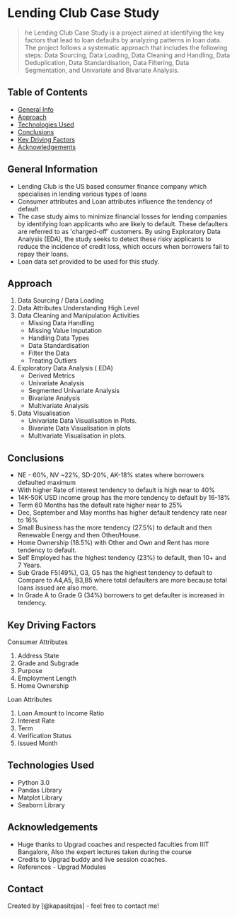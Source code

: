 # Lending Club Case Study
> he Lending Club Case Study is a project aimed at identifying the key factors that lead 
> to loan defaults by analyzing patterns in loan data. The project follows a systematic 
> approach that includes the following steps: Data Sourcing, Data Loading, 
> Data Cleaning and Handling, Data Deduplication, Data Standardisation, Data Filtering, 
> Data Segmentation, and Univariate and Bivariate Analysis.

## Table of Contents
* [General Info](#general-information)
* [Approach](#approach)
* [Technologies Used](#technologies-used)
* [Conclusions](#conclusions)
* [Key Driving Factors](#key-driving-factors)
* [Acknowledgements](#acknowledgements)

<!-- You can include any other section that is pertinent to your problem -->

## General Information
- Lending Club is the US based consumer finance company which specialises in lending various types of loans
- Consumer attributes and Loan attributes influence the tendency of default
- The case study aims to minimize financial losses for lending companies by identifying loan applicants who are likely to default. These defaulters are referred to as 'charged-off' customers. By using Exploratory Data Analysis (EDA), the study seeks to detect these risky applicants to reduce the incidence of credit loss, which occurs when borrowers fail to repay their loans.
- Loan data set provided to be used for this study. 

<!-- You don't have to answer all the questions - just the ones relevant to your project. -->

## Approach
1. Data Sourcing / Data Loading
2. Data Attributes Understanding High Level
3. Data Cleaning and Manipulation Activities
   - Missing Data Handling 
   - Missing Value Imputation 
   - Handling Data Types 
   - Data Standardisation 
   - Filter the Data 
   - Treating Outliers
4. Exploratory Data Analysis ( EDA)
   - Derived Metrics
   - Univariate Analysis 
   - Segmented Univariate Analysis 
   - Bivariate Analysis 
   - Multivariate Analysis
5. Data Visualisation 
   - Univariate Data Visualisation in Plots. 
   - Bivariate Data Visualisation in plots 
   - Multivariate Visualisation in plots.

## Conclusions
- NE - 60%, NV ~22%, SD-20%, AK-18% states where borrowers defaulted maximum
- With higher Rate of interest tendency to default is high near to 40%
- 14K-50K USD income group has the more tendency to default by 16-18% 
- Term 60 Months has the default rate higher near to 25%
- Dec, September and May months has higher default tendency rate near to 16%
- Small Business has the more tendency (27.5%) to default and then Renewable Energy and then Other/House.   
- Home Ownership (18.5%) with Other and Own and Rent has more tendency to default.
- Self Employed has the highest tendency (23%) to default, then 10+ and 7 Years.
- Sub Grade F5(49%), G3, G5 has the highest tendency to default to Compare to A4,A5, B3,B5 where total defaulters are more because total loans issued are also more.
- In Grade A  to Grade G (34%) borrowers to get defaulter is increased in tendency. 

## Key Driving Factors
Consumer Attributes
1. Address State
2. Grade and Subgrade
3. Purpose
4. Employment Length
5. Home Ownership

Loan Attributes
1. Loan Amount to Income Ratio 
2. Interest Rate
3. Term
4. Verification Status
5. Issued Month

<!-- You don't have to answer all the questions - just the ones relevant to your project. -->


## Technologies Used
- Python 3.0
- Pandas Library 
- Matplot Library 
- Seaborn Library 

<!-- As the libraries versions keep on changing, it is recommended to mention the version of library used in this project -->

## Acknowledgements
- Huge thanks to Upgrad coaches and respected faculties from IIIT Bangalore, Also the expert lectures taken during the course 
- Credits to Upgrad buddy and live session coaches.
- References - Upgrad Modules


## Contact
Created by [@kapasitejas] - feel free to contact me!


<!-- Optional -->
<!-- ## License -->
<!-- This project is open source and available under the [... License](). -->

<!-- You don't have to include all sections - just the one's relevant to your project -->